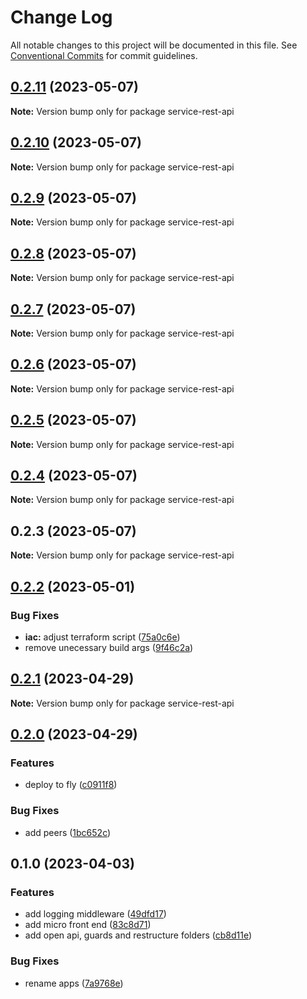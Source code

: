 # Change Log

All notable changes to this project will be documented in this file.
See [Conventional Commits](https://conventionalcommits.org) for commit guidelines.

## [0.2.11](https://github.com/amaralc/peerlab/compare/service-rest-api@0.2.10...service-rest-api@0.2.11) (2023-05-07)

**Note:** Version bump only for package service-rest-api

## [0.2.10](https://github.com/amaralc/peerlab/compare/service-rest-api@0.2.9...service-rest-api@0.2.10) (2023-05-07)

**Note:** Version bump only for package service-rest-api

## [0.2.9](https://github.com/amaralc/peerlab/compare/service-rest-api@0.2.8...service-rest-api@0.2.9) (2023-05-07)

**Note:** Version bump only for package service-rest-api

## [0.2.8](https://github.com/amaralc/peerlab/compare/service-rest-api@0.2.7...service-rest-api@0.2.8) (2023-05-07)

**Note:** Version bump only for package service-rest-api

## [0.2.7](https://github.com/amaralc/peerlab/compare/service-rest-api@0.2.6...service-rest-api@0.2.7) (2023-05-07)

**Note:** Version bump only for package service-rest-api

## [0.2.6](https://github.com/amaralc/peerlab/compare/service-rest-api@0.2.5...service-rest-api@0.2.6) (2023-05-07)

**Note:** Version bump only for package service-rest-api

## [0.2.5](https://github.com/amaralc/peerlab/compare/service-rest-api@0.2.4...service-rest-api@0.2.5) (2023-05-07)

**Note:** Version bump only for package service-rest-api

## [0.2.4](https://github.com/amaralc/peerlab/compare/service-rest-api@0.2.3...service-rest-api@0.2.4) (2023-05-07)

**Note:** Version bump only for package service-rest-api

## 0.2.3 (2023-05-07)

**Note:** Version bump only for package service-rest-api

## [0.2.2](https://github.com/amaralc/micro-applications-template/compare/service-rest-api@0.2.1...service-rest-api@0.2.2) (2023-05-01)

### Bug Fixes

- **iac:** adjust terraform script ([75a0c6e](https://github.com/amaralc/micro-applications-template/commit/75a0c6ea4d52ac947760c9e3d9d200b49f66f0a9))
- remove unecessary build args ([9f46c2a](https://github.com/amaralc/micro-applications-template/commit/9f46c2a89b0c249a25a588df7033e1d3994ed44c))

## [0.2.1](https://github.com/amaralc/micro-applications-template/compare/service-rest-api@0.2.0...service-rest-api@0.2.1) (2023-04-29)

**Note:** Version bump only for package service-rest-api

## [0.2.0](https://github.com/amaralc/micro-applications-template/compare/service-rest-api@0.1.0...service-rest-api@0.2.0) (2023-04-29)

### Features

- deploy to fly ([c0911f8](https://github.com/amaralc/micro-applications-template/commit/c0911f8a0a25ea3526eb5aa1e6f203b7f7ab04e3))

### Bug Fixes

- add peers ([1bc652c](https://github.com/amaralc/micro-applications-template/commit/1bc652c5a527fa7dcfaedaa98dc1f31477a99135))

## 0.1.0 (2023-04-03)

### Features

- add logging middleware ([49dfd17](https://github.com/amaralc/micro-applications-template/commit/49dfd17f728195bd3ad7ca7a261e84df9758a0eb))
- add micro front end ([83c8d71](https://github.com/amaralc/micro-applications-template/commit/83c8d7139aa5074a7c88a302f300ca49305e1360))
- add open api, guards and restructure folders ([cb8d11e](https://github.com/amaralc/micro-applications-template/commit/cb8d11e28541707ba0232fe07a3ec7925e98a4b3))

### Bug Fixes

- rename apps ([7a9768e](https://github.com/amaralc/micro-applications-template/commit/7a9768e19b0671c4ef5845a1759c105f6ac218b2))
